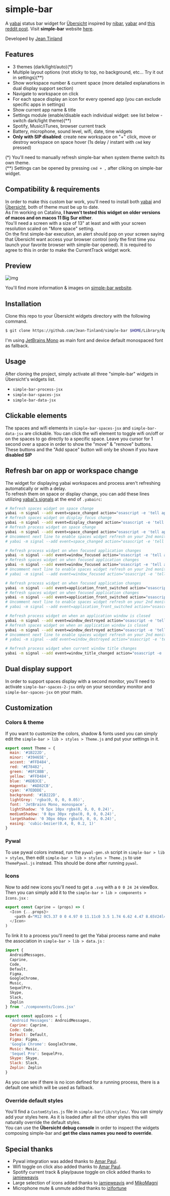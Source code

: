 # simple-bar

A [yabai](https://github.com/koekeishiya/yabai) status bar widget for [Übersicht](https://github.com/felixhageloh/uebersicht) inspired by [nibar](https://github.com/kkga/nibar), [yabar](https://github.com/AlexNaga/yabar) and [this reddit post](https://www.reddit.com/r/unixporn/comments/chwk89/yabai_yabai_and_gruvbox_with_custom_ubersicht_bar/). Visit **simple-bar** website [here](https://www.simple-bar.com/en/).

Developed by [Jean Tinland](https://www.jeantinland.com)

## Features

- 3 themes (dark/light/auto)(\*)
- Multiple layout options (not sticky to top, no background, etc... Try it out in settings)(\*\*)
- Show workspace number & current space (more detailed explanations in dual display support section)
- Navigate to workspace on click
- For each space display an icon for every opened app (you can exclude specific apps in settings)
- Show current app name & title
- Settings module (enable/disable each individual widget: see list below - switch dark/light theme)(\*\*)
- Spotify, Music/iTunes, browser current track
- Battery, microphone, sound level, wifi, date, time widgets
- **Only with SIP disabled**: create new workspace on "+" click, move or destroy workspace on space hover (1s delay / instant with `cmd` key pressed)

(\*) You'll need to manually refresh simple-bar when system theme switch its own theme.\
(\*\*) Settings can be opened by pressing `cmd + ,` after cliking on simple-bar widget.

## Compatibility & requirements

In order to make this custom bar work, you'll need to install both [yabai](https://github.com/koekeishiya/yabai) and [Übersicht](https://github.com/felixhageloh/uebersicht), both of theme must be up to date.\
As I'm working on Catalina, **I haven't tested this widget on older versions of macos and on macos 11 Big Sur either**.\
You'll need a screen with a size of 13" at least and with your screen resolution scaled on "More space" setting.\
On the first simple-bar execution, an alert should pop on your screen saying that Übersicht want access your browser control (only the first time you launch your favorite browser with simple-bar opened). It is required to agree to this in order to make the CurrentTrack widget work.

## Preview

![img](./images/preview.jpg)

You'll find more information & images on [simple-bar website](https://www.simple-bar.com/en/).

## Installation

Clone this repo to your Übersicht widgets directory with the following command.

```bash
$ git clone https://github.com/Jean-Tinland/simple-bar $HOME/Library/Application\ Support/Übersicht/widgets/simple-bar
```

I'm using [JetBrains Mono](https://www.jetbrains.com/lp/mono/) as main font and device default monospaced font as fallback.

## Usage

After cloning the project, simply activate all three "simple-bar" widgets in Übersicht's widgets list.

- `simple-bar-process-jsx`
- `simple-bar-spaces-jsx`
- `simple-bar-data-jsx`

## Clickable elements

The spaces and wifi elements in `simple-bar-spaces-jsx` and `simple-bar-data-jsx` are clickable. You can click the wifi element to toggle wifi on/off or on the spaces to go directly to a specific space. Leave you cursor for 1 second over a space in order to show the "move" & "remove" buttons. These buttons and the "Add space" button will only be shown if you have **disabled SIP**

## Refresh bar on app or workspace change

The widget for displaying yabai workspaces and process aren't refreshing automatically or with a delay.\
To refresh them on space or display change, you can add these lines utilizing [yabai's signals](https://github.com/koekeishiya/yabai/wiki/Commands#automation-with-rules-and-signals) at the end of `.yabairc`:

```sh
# Refresh spaces widget on space change
yabai -m signal --add event=space_changed action="osascript -e 'tell application id \"tracesOf.Uebersicht\" to refresh widget id \"simple-bar-spaces-jsx\"'"
# Refresh spaces widget on display focus change
yabai -m signal --add event=display_changed action="osascript -e 'tell application id \"tracesOf.Uebersicht\" to refresh widget id \"simple-bar-spaces-jsx\"'"
# Refresh process widget on space change
yabai -m signal --add event=space_changed action="osascript -e 'tell application id \"tracesOf.Uebersicht\" to refresh widget id \"simple-bar-process-jsx\"'"
# Uncomment next line to enable spaces widget refresh on your 2nd monitor
# yabai -m signal --add event=space_changed action="osascript -e 'tell application id \"tracesOf.Uebersicht\" to refresh widget id \"simple-bar-spaces-2-jsx\"'"

# Refresh process widget on when focused application changes
yabai -m signal --add event=window_focused action="osascript -e 'tell application id \"tracesOf.Uebersicht\" to refresh widget id \"simple-bar-process-jsx\"'"
# Refresh spaces widget on when focused application changes
yabai -m signal --add event=window_focused action="osascript -e 'tell application id \"tracesOf.Uebersicht\" to refresh widget id \"simple-bar-spaces-jsx\"'"
# Uncomment next line to enable spaces widget refresh on your 2nd monitor
# yabai -m signal --add event=window_focused action="osascript -e 'tell application id \"tracesOf.Uebersicht\" to refresh widget id \"simple-bar-spaces-2-jsx\"'"

# Refresh process widget on when focused application changes
yabai -m signal --add event=application_front_switched action="osascript -e 'tell application id \"tracesOf.Uebersicht\" to refresh widget id \"simple-bar-process-jsx\"'"
# Refresh spaces widget on when focused application changes
yabai -m signal --add event=application_front_switched action="osascript -e 'tell application id \"tracesOf.Uebersicht\" to refresh widget id \"simple-bar-spaces-jsx\"'"
# Uncomment next line to enable spaces widget refresh on your 2nd monitor
# yabai -m signal --add event=application_front_switched action="osascript -e 'tell application id \"tracesOf.Uebersicht\" to refresh widget id \"simple-bar-spaces-2-jsx\"'"

# Refresh process widget on when an application window is closed
yabai -m signal --add event=window_destroyed action="osascript -e 'tell application id \"tracesOf.Uebersicht\" to refresh widget id \"simple-bar-process-jsx\"'"
# Refresh spaces widget on when an application window is closed
yabai -m signal --add event=window_destroyed action="osascript -e 'tell application id \"tracesOf.Uebersicht\" to refresh widget id \"simple-bar-spaces-jsx\"'"
# Uncomment next line to enable spaces widget refresh on your 2nd monitor
# yabai -m signal --add event=window_destroyed action="osascript -e 'tell application id \"tracesOf.Uebersicht\" to refresh widget id \"simple-bar-spaces-2-jsx\"'"

# Refresh process widget when current window title changes
yabai -m signal --add event=window_title_changed action="osascript -e 'tell application id \"tracesOf.Uebersicht\" to refresh widget id \"simple-bar-process-jsx\"'"
```

## Dual display support

In order to support spaces display with a second monitor, you'll need to activate `simple-bar-spaces-2-jsx` only on your secondary monitor and `simple-bar-spaces-jsx` on your main.

## Customization

### Colors & theme

If you want to customize the colors, shadow & fonts used you can simply edit the `simple-bar > lib > styles > Theme.js` and put your settings in it.

```javascript
export const Theme = {
  main: '#1B222D',
  minor: '#39465E',
  accent: '#FFD484',
  red: '#E78482',
  green: '#8FC8BB',
  yellow: '#FFD484',
  blue: '#6DB3CE',
  magenta: '#AD82CB',
  cyan: '#7EDDDE',
  background: '#1B222D',
  lightGrey: 'rgba(0, 0, 0, 0.05)',
  font: 'JetBrains Mono, monospace',
  lightShadow: '0 5px 10px rgba(0, 0, 0, 0.24)',
  mediumShadow: '0 8px 30px rgba(0, 0, 0, 0.24)',
  largeShadow: '0 30px 60px rgba(0, 0, 0, 0.24)',
  easing: 'cubic-bezier(0.4, 0, 0.2, 1)'
}
```

### Pywal

To use pywal colors instead, run the `pywal-gen.sh` script in `simple-bar > lib > styles`, then edit `simple-bar > lib > styles > Theme.js` to use `ThemePywal.js` instead. This should be done after running `pywal`.

### Icons

Now to add new icons you'll need to get a `.svg` with a `0 0 24 24` viewBox. Then you can simply add it to the `simple-bar > lib > components > Icons.jsx` :

```javascript
export const Caprine = (props) => (
  <Icon {...props}>
    <path d="M12 0C5.37 0 0 4.97 0 11.11c0 3.5 1.74 6.62 4.47 8.65V24l4.09-2.24c1.09.3 2.24.46 3.44.46 6.63 0 12-4.97 12-11.1C24 4.97 18.63 0 12 0zm1.2 14.96l-3.06-3.26-5.97 3.26L10.73 8l3.13 3.26L19.76 8l-6.57 6.96z" />
  </Icon>
)
```

To link it to a process you'll need to get the Yabai process name and make the association in `simple-bar > lib > data.js` :

```javascript
import {
  AndroidMessages,
  Caprine,
  Code,
  Default,
  Figma,
  GoogleChrome,
  Music,
  SequelPro,
  Skype,
  Slack,
  Zeplin
} from './components/Icons.jsx'

export const appIcons = {
  'Android Messages': AndroidMessages,
  Caprine: Caprine,
  Code: Code,
  Default: Default,
  Figma: Figma,
  'Google Chrome': GoogleChrome,
  Music: Music,
  'Sequel Pro': SequelPro,
  Skype: Skype,
  Slack: Slack,
  Zeplin: Zeplin
}
```

As you can see if there is no icon defined for a running process, there is a default one which will be used as fallback.

### Override default styles

You'll find a `CustomStyles.js` file in `simple-bar/lib/styles/`. You can simply add your styles here. As it is loaded after all the other styles this will naturally override the default styles.\
You can use the **Übersicht debug console** in order to inspect the widgets composing simple-bar and **get the class names you need to override**.

## Special thanks

- Pywal integration was added thanks to [Amar Paul](https://github.com/Amar1729).
- Wifi toggle on click also added thanks to [Amar Paul](https://github.com/Amar1729).
- Spotify current track & play/pause toggle on click added thanks to [jamieweavis](https://github.com/jamieweavis)
- Large selection of icons added thanks to [jamieweavis](https://github.com/jamieweavis) and [MikoMagni](https://github.com/MikoMagni)
- Microphone mute & unmute added thanks to [izifortune](https://github.com/izifortune)
